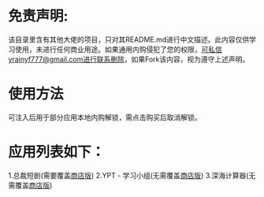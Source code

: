 # 免责声明:
该目录里含有其他大佬的项目，只对其README.md进行中文描述。此内容仅供学习使用，未进行任何商业用途。如果通用内购侵犯了您的权限，可私信yrainyf777@gmail.com进行联系删除，如果Fork该内容，视为遵守上述声明。

# 使用方法
可注入后用于部分应用本地内购解锁，需点击购买后取消解锁。

# 应用列表如下：
1.总裁短剧(需要覆盖[商店版](https://apps.apple.com/cn/app/id6523420381))
2.YPT - 学习小组(无需覆盖[商店版](https://apps.apple.com/id1441909643))
3.深海计算器(无需覆盖[商店版](https://apps.apple.com/app/id1458457890))
